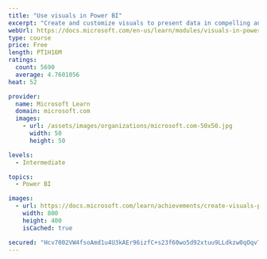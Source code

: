 ```yaml
---
title: "Use visuals in Power BI"
excerpt: "Create and customize visuals to present data in compelling and insightful ways."
webUrl: https://docs.microsoft.com/en-us/learn/modules/visuals-in-power-bi/
type: course
price: Free
length: PT1H16M
ratings:
  count: 5690
  average: 4.7601056
heat: 52

provider:
  name: Microsoft Learn
  domain: microsoft.com
  images:
    - url: /assets/images/organizations/microsoft.com-50x50.jpg
      width: 50
      height: 50

levels:
  - Intermediate

topics:
  - Power BI

images:
  - url: https://docs.microsoft.com/learn/achievements/create-visuals-power-bi-desktop-social.png
    width: 800
    height: 400
    isCached: true

secured: "Hcv7002VW4fsoAmd1u4U3kAEr96izfC+s23f60wo5d92xtuu9LLdkzw0qOqvT7JqczZOtB/DOWe2hp6Ke9m6Cd+5Cy1PLI2W5v2qCajk2r4K5tvhs8KZxRGhH3fhHGkR+CXFXof3yMHn+fFSFU9ay0Nd92TRS1G4F8nVQ2MKvB+yC9uEDHcBBjeK2CwN+K4sqmuJvnUl758Pb0hwcQXKAlqJeRNK+PxkKHL0CRTFmgNjyDgOnqKqM66C14YNOMw+EHUxsQDWkLQbgY/e3a1sflpK8oKPdHwvtH4F7YOQ83yzRGOK3pycoNrKYvTHh1HXMpF8V5CnN44MjoF6z74sjoYCzm2VrdmgCM7mVXzUT5yd63km+gqZonUuX/l7OMhLf0QfmIm1P6stL/QtmV226wy9rMYfl83YsEIK9O6epUI=;bmtR6b18q8p3/vnRwofGmA=="
---
```


